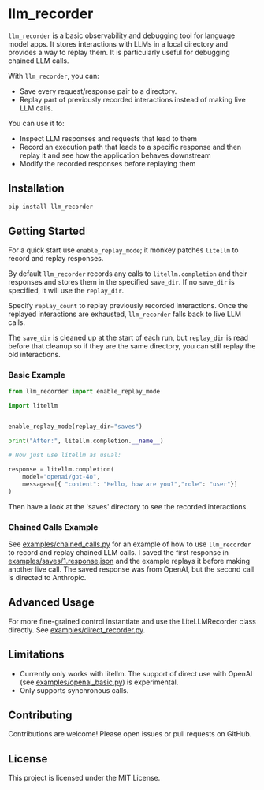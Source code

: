 # llm_recorder

`llm_recorder` is a basic observability and debugging tool for language model apps.
It stores interactions with LLMs in a local directory and provides a way to replay them.
It is particularly useful for debugging chained LLM calls.

With `llm_recorder`, you can:

- Save every request/response pair to a directory.
- Replay part of previously recorded interactions instead of making live LLM calls.

You can use it to:
- Inspect LLM responses and requests that lead to them
- Record an execution path that leads to a specific response and then replay it and see how the application behaves downstream
- Modify the recorded responses before replaying them

## Installation

```bash
pip install llm_recorder
```

## Getting Started

For a quick start use `enable_replay_mode`; it monkey patches `litellm` to record and replay responses.

By default `llm_recorder` records any calls to `litellm.completion` and their responses and stores them in the specified `save_dir`.
If no `save_dir` is specified, it will use the `replay_dir`.

Specify `replay_count` to replay previously recorded interactions.
Once the replayed interactions are exhausted, `llm_recorder` falls back to live LLM calls.

The `save_dir` is cleaned up at the start of each run, but `replay_dir` is read before that cleanup
so if they are the same directory, you can still replay the old interactions.


### Basic Example

```python
from llm_recorder import enable_replay_mode

import litellm


enable_replay_mode(replay_dir="saves")

print("After:", litellm.completion.__name__)

# Now just use litellm as usual:

response = litellm.completion(
    model="openai/gpt-4o",
    messages=[{ "content": "Hello, how are you?","role": "user"}]
)
```
Then have a look at the 'saves' directory to see the recorded interactions.

### Chained Calls Example
See [examples/chained_calls.py](examples/chained_calls.py) for an example of how to use `llm_recorder` to record and replay chained LLM calls.
I saved the first response in [examples/saves/1.response.json](examples/saves/1.response.json) and the example
replays it before making another live call.
The saved response was from OpenAI, but the second call is directed to Anthropic.

## Advanced Usage

For more fine-grained control instantiate and use the LiteLLMRecorder class directly.
See [examples/direct_recorder.py](examples/direct_recorder.py).

## Limitations

- Currently only works with litellm. The support of direct use with OpenAI (see [examples/openai_basic.py](examples/openai_basic.py)) is experimental.
- Only supports synchronous calls.

## Contributing

Contributions are welcome! Please open issues or pull requests on GitHub.

## License

This project is licensed under the MIT License.


